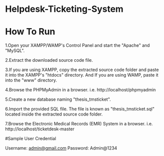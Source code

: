 # Helpdesk-Ticketing-System

# How To Run
1.Open your XAMPP/WAMP's Control Panel and start the "Apache" and "MySQL".

2.Extract the downloaded source code file.

3.If you are using XAMPP, copy the extracted source code folder and paste it into the XAMPP's "htdocs" directory. And If you are using WAMP, paste it into the "www" directory.

4.Browse the PHPMyAdmin in a browser. i.e. http://localhost/phpmyadmin

5.Create a new database naming "thesis_tmsticket".

6.Import the provided SQL file. The file is known as "thesis_tmsticket.sql" located inside the extracted source code folder.

7.Browse the Electronic Medical Records (EMR) System in a browser. i.e. http://localhost/ticketdesk-master

#Sample User Credential

Username: admin@gmail.com
Password: Admin@1234
